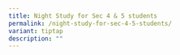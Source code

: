 ```yaml
---
title: Night Study for Sec 4 & 5 students
permalink: /night-study-for-sec-4-5-students/
variant: tiptap
description: ""
---
```

